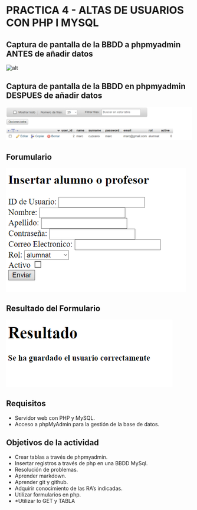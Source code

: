 # PRACTICA 4 - ALTAS DE USUARIOS CON PHP I MYSQL

## Captura de pantalla de la BBDD a phpmyadmin ANTES de añadir datos

![alt](img/BBDD_antes_añadir_usuario.png)


## Captura de pantalla de la BBDD en phpmyadmin DESPUES de añadir datos

![alt](img/BBDD_despues_anadir_usuario.png)

## Forumulario

![alt](img/Formulario.png)

## Resultado del Formulario

![alt](img/Resultado_Formulario.png)

## Requisitos

- Servidor web con PHP y MySQL.
- Acceso a phpMyAdmin para la gestión de la base de datos.

## Objetivos de la actividad


* Crear tablas a través de phpmyadmin.
* Insertar registros a través de php en una BBDD MySql.
* Resolución de problemas.
* Aprender markdown.
* Aprender git y github.
* Adquirir conocimiento de las RA’s indicadas.
* Utilizar formularios en php.
* *Utilizar lo GET y TABLA

